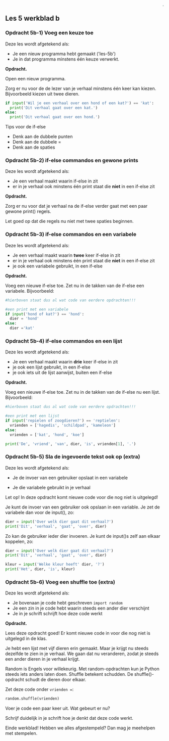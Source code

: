 <img src="../../img/Logo cs-certificate.jpg" style="zoom:20%" align="right" />

## Les 5 werkblad b

### Opdracht 5b-1) Voeg een keuze toe

Deze les wordt afgetekend als:

- Je een nieuw programma hebt gemaakt ('les-5b')
- Je in dat programma minstens één keuze verwerkt.

**Opdracht.** 

Open een nieuw programma.

Zorg er nu voor de de lezer van je verhaal minstens één keer kan kiezen. 
Bijvoorbeeld kiezen uit twee dieren.

```python
if input('Wil je een verhaal over een hond of een kat?') == 'kat':
  print('Dit verhaal gaat over een kat.')
else:
  print('Dit verhaal gaat over een hond.')
```

Tips voor de if-else

* Denk aan de dubbele punten
* Denk aan de dubbele =
* Denk aan de spaties



### Opdracht 5b-2) if-else commandos en gewone prints

Deze les wordt afgetekend als:

- Je een verhaal maakt waarin if-else in zit
- er in je verhaal ook minstens één print staat die **niet** in een if-else zit

**Opdracht.** 

Zorg er nu voor dat je verhaal na de if-else verder gaat met een paar gewone print() regels.

Let goed op dat die regels nu niet met twee spaties beginnen.



### Opdracht 5b-3) if-else commandos en een variabele

Deze les wordt afgetekend als:

- Je een verhaal maakt waarin **twee** keer if-else in zit
- er in je verhaal ook minstens één print staat die **niet** in een if-else zit
- je ook een variabele gebruikt, in een if-else

**Opdracht.** 

Voeg een nieuwe if-else toe. Zet nu in de takken van de if-else een variabele. Bijvoorbeeld:

```python
#hierboven staat dus al wat code van eerdere opdrachten!!!

#een print met een variabele
if input('hond of kat?') == 'hond':
  dier = 'hond'
else:
  dier ='kat'

```



### Opdracht 5b-4) if-else commandos en een lijst

Deze les wordt afgetekend als:

- Je een verhaal maakt waarin **drie** keer if-else in zit
- je ook een lijst gebruikt, in een if-else
- je ook iets uit de lijst aanwijst, buiten een if-else

**Opdracht.** 

Voeg een nieuwe if-else toe. Zet nu in de takken van de if-else nu een lijst. Bijvoorbeeld:

```python
#hierboven staat dus al wat code van eerdere opdrachten!!!

#een print met een lijst
if input('repielen of zoogdieren?') == 'reptielen':
  vrienden = ['hagedis', 'schildpad', 'kameleon']
else:
  vrienden = ['kat', 'hond', 'koe']

print('De', 'vriend', 'van', dier, 'is', vrienden[1], '.')
```



### Opdracht 5b-5) Sla de ingevoerde tekst ook op (extra)

Deze les wordt afgetekend als:

- Je de invoer van een gebruiker opslaat in een variabele

- Je die variabele gebruikt in je verhaal

  

Let op! In deze opdracht komt nieuwe code voor die nog niet is uitgelegd!

Je kunt de invoer van een gebruiker ook opslaan in een variable. Je zet de variabele dan voor de input(), zo:

```python
dier = input('Over welk dier gaat dit verhaal?')
print('Dit', 'verhaal', 'gaat', 'over', dier)
```

Zo kan de gebruiker ieder dier invoeren. Je kunt de input()s zelf aan elkaar koppelen, zo:

```python
dier = input('Over welk dier gaat dit verhaal?')
print('Dit', 'verhaal', 'gaat', 'over', dier)

kleur = input('Welke kleur heeft' dier, '?')
print('Het', dier, 'is', kleur)
```



### Opdracht 5b-6) Voeg een shuffle toe (extra)

Deze les wordt afgetekend als:

- Je bovenaan je code hebt geschreven `import random`
- Je een zin in je code hebt waarin steeds een ander dier verschijnt
- Je in je schrift schrijft hoe deze code werkt

**Opdracht.** 

Lees deze opdracht goed! Er komt nieuwe code in voor die nog niet is uitgelegd in de klas.

Je hebt een lijst met vijf dieren erin gemaakt. Maar je krijgt nu steeds dezelfde te zien in je verhaal.
 We gaan dat nu veranderen, zodat je steeds een ander dieren in je verhaal krijgt.

Random is Engels voor willekeurig. Met random-opdrachten kun je Python steeds iets anders laten doen. Shuffle betekent schudden. De shuffle()-opdracht schudt de dieren door elkaar.

Zet deze code onder `vrienden =`:

```python
random.shuffle(vrienden)
```

Voer je code een paar keer uit. Wat gebeurt er nu?

Schrijf duidelijk in je schrift hoe je denkt dat deze code werkt.

Einde werkblad! Hebben we alles afgestempeld? Dan mag je meehelpen met stempelen.
